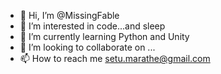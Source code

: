 - 👋 Hi, I’m @MissingFable
- 👀 I’m interested in code...and sleep
- 🌱 I’m currently learning Python and Unity
- 💞️ I’m looking to collaborate on ...
- 📫 How to reach me setu.marathe@gmail.com

<!---
MissingFable/MissingFable is a ✨ special ✨ repository because its `README.md` (this file) appears on your GitHub profile.
You can click the Preview link to take a look at your changes.
--->
